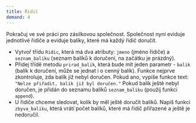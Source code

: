 ```yaml
---
title: Řidič
demand: 4
---
```


Pokračuj ve své práci pro zásilkovou společnost. Společnost nyní eviduje jednotlivé řidiče a eviduje balíky, které má každý řidič doručit.

- Vytvoř třídu `Ridic`, která má dva atributy: `jmeno` (jméno řidiče) a `seznam_baliku` (seznam balíků k doručení, na začátku je prázdný).
- Přidej třídě metodu `prirad_balik`, která bude mít jeden parametr - `balik` (balík k doručení, může se jednat i o cenný balík). Funkce nejprve zkontroluje, zda balík již nebyl doručen. Pokud ano, vypíše funkce text: `"Nelze přiřadit, balík již byl doručen."` Pokud balík ještě nebyl doručen, je přidán do seznamu balíků `seznam_baliku` (použij funkci `append`).
- U řidiče chceme sledovat, kolik by měl ještě doručit balíků. Napiš funkci `zbyva_baliku`, která vrátí počet balíků, které má řidič přiřazené a ještě je nedoručil.
